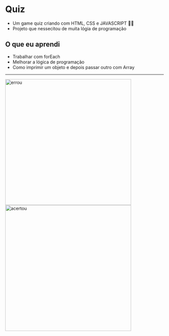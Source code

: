 # Quiz
* Um game quiz criando com HTML, CSS e JAVASCRIPT 👨‍💻
* Projeto que nessecitou de muita lógia de programação

## O que eu aprendi
* Trabalhar com forEach
* Melhorar a lógica de programação
* Como imprimir um objeto e depois passar outro com Array

---
<div>
  <img width="400px" src="https://user-images.githubusercontent.com/79981066/158029590-e9965a0d-04ba-4613-b865-c824e3ef3eb6.png" alt="errou"/>
  <img width="400px" src="https://user-images.githubusercontent.com/79981066/158029696-70dbed4a-dc08-4df0-bb42-b6523efdb861.png" alt="acertou"/>
</div>
